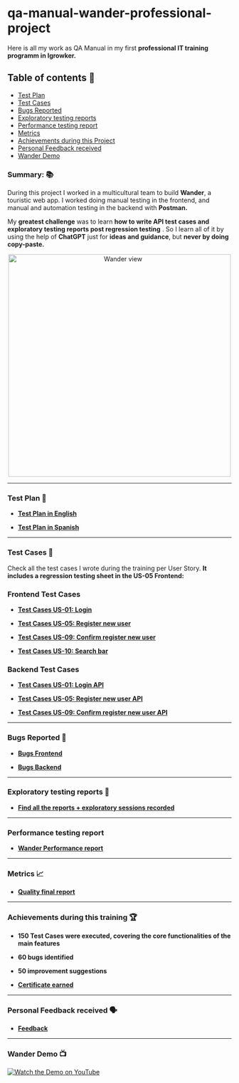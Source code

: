 # qa-manual-wander-professional-project
Here is all my work as QA Manual in my first **professional IT training programm in Igrowker.** 


## Table of contents 📖

- [Test Plan](https://github.com/marianaluduena/qa-manual-wander-professional-project?tab=readme-ov-file#test-plan-)
- [Test Cases](https://github.com/marianaluduena/qa-manual-wander-professional-project?tab=readme-ov-file#test-cases-)
- [Bugs Reported](https://github.com/marianaluduena/qa-manual-wander-professional-project?tab=readme-ov-file#bugs-reported-)
- [Exploratory testing reports](https://github.com/marianaluduena/qa-manual-wander-professional-project?tab=readme-ov-file#exploratory-testing-reports-)
- [Performance testing report](https://github.com/marianaluduena/qa-manual-wander-professional-project?tab=readme-ov-file#performance-testing-report)
- [Metrics](https://github.com/marianaluduena/qa-manual-wander-professional-project?tab=readme-ov-file#metrics-)
- [Achievements during this Project](https://github.com/marianaluduena/qa-manual-wander-professional-project?tab=readme-ov-file#achievements-during-this-training-)
- [Personal Feedback received](https://github.com/marianaluduena/qa-manual-wander-professional-project?tab=readme-ov-file#personal-feedback-received)
- [Wander Demo](https://github.com/marianaluduena/qa-manual-wander-professional-project?tab=readme-ov-file#wander-demo)


### Summary: 📚

During this project I worked in a multicultural team to build **Wander**, a touristic web app. I worked doing manual testing in the frontend, and manual and automation testing in the backend with **Postman.**

My **greatest challenge** was to learn **how to write API test cases and exploratory testing reports post regression testing** . So I learn all of it by using the help of **ChatGPT** just for **ideas and guidance**, but **never by doing copy-paste.**

<div align= "center">
  <img src="https://github.com/user-attachments/assets/80dc5400-0beb-476e-8b2e-8724b3e425d7" alt="Wander view" width="500"/>

</div>

_________________________________________________________


### Test Plan 🥼

- **[Test Plan in English](https://docs.google.com/document/d/1Nb-m1KgNLb00AD6ROhUrAKDIFGHH-1xXbd5sYzRbF6k/edit?usp=sharing)**
  
-  **[Test Plan in Spanish](https://docs.google.com/document/d/1ozJWubAVhc0BXBpggDJiQX4KhjacVimstaFX_ivXkSo/edit?usp=sharing)**

_________________________________________________________

### Test Cases 🧪

Check all the test cases I wrote during the training per User Story. **It includes a regression testing sheet in the US-05 Frontend:** 

### Frontend Test Cases

- **[Test Cases US-01: Login](https://docs.google.com/spreadsheets/d/1u9rLon4nmYnPOWFKgIFK1D7HpJQ9btz1/edit?usp=drive_link&ouid=116604276263108793815&rtpof=true&sd=true)**
  
- **[Test Cases US-05: Register new user](https://docs.google.com/spreadsheets/d/1sJTiF7PPSnM5txOV2ePvfNdc0BjhYeI0/edit?usp=sharing&ouid=116604276263108793815&rtpof=true&sd=true)**
  
- **[Test Cases US-09: Confirm register new user](https://docs.google.com/spreadsheets/d/1neW9sXv9g0gg3NoRCUI0o78dlVrlrU5Y/edit?usp=sharing&ouid=116604276263108793815&rtpof=true&sd=true)**
  
- **[Test Cases US-10: Search bar](https://docs.google.com/spreadsheets/d/1e4Zk0lwH3FKwU02oQswYJywVB5q1UrsH/edit?usp=sharing&ouid=116604276263108793815&rtpof=true&sd=true)**


### Backend Test Cases

- **[Test Cases US-01: Login API](https://docs.google.com/spreadsheets/d/1RaPMeIPdyoDEm6-ly3KvBaAAIlPRFW9e/edit?usp=drive_link&ouid=116604276263108793815&rtpof=true&sd=true)**
  
- **[Test Cases US-05: Register new user API](https://docs.google.com/spreadsheets/d/1KCr5aWQcLDJof_JgRo6rBNYi3-tM5bJU/edit?usp=drive_link&ouid=116604276263108793815&rtpof=true&sd=true)**
  
- **[Test Cases US-09: Confirm register new user API](https://docs.google.com/spreadsheets/d/1-ZhoO7fkj5-WsLPUY5_4z96BoOU4ynHW/edit?usp=drive_link&ouid=116604276263108793815&rtpof=true&sd=true)**
  
_________________________________________________________

### Bugs Reported 🐞

- **[Bugs Frontend](https://drive.google.com/drive/folders/1o4ignfDMMZ_p_tMgGn9fvbjssBSyCrOg?usp=drive_link)**
  
- **[Bugs Backend](https://drive.google.com/drive/folders/16r4TAgDsZt-2S9qJpbrsH1kiwtIhOGH-?usp=sharing)**

_________________________________________________________


### Exploratory testing reports 🧭

- **[Find all the reports + exploratory sessions recorded](https://drive.google.com/drive/folders/1U2GEy_HNu72pSpleG28QUPpBHb17Idgi?usp=sharing)**

_________________________________________________________

### Performance testing report

- **[Wander Performance report](https://drive.google.com/file/d/1OuhZ3p0Pj7vUSpXBKDtf_JlGcf2JfwOz/view?usp=sharing)**
_________________________________________________________

### Metrics 📈

- **[Quality final report](https://drive.google.com/file/d/1UwlWG8CTQ9KTRdOgg-GXNqTmJ77SvtiZ/view?usp=drive_link)**

_________________________________________________________

### Achievements during this training 🏆

- **150 Test Cases were executed, covering the core functionalities of the main features**
  
- **60 bugs identified**
  
- **50 improvement suggestions**
 
- **[Certificate earned](https://drive.google.com/file/d/19BNZ6kZMm3ZBbesiBhNNv0ptuaYTLP3U/view?usp=drive_link)**

 _________________________________________________________

### Personal Feedback received 🗣️

- **[Feedback](https://drive.google.com/file/d/1B_OpW6HTMR_3NZxJjf7goaTsX54JhnfT/view?usp=sharing)**
_________________________________________________________

### Wander Demo 📺

  [![Watch the Demo on YouTube](https://img.youtube.com/vi/lpdwYhhEIWQ/maxresdefault.jpg)](https://youtu.be/lpdwYhhEIWQ)



